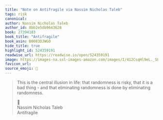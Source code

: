```yaml
---
title: "Note on Antifragile via Nassim Nicholas Taleb"
tags: risk
canonical: 
author: Nassim Nicholas Taleb
author_id: 8bb2e5db9643628
book: 27394183
book_title: "Antifragile"
book_asin: B0083DJWGO
hide_title: true
highlight_id: 524359191
readwise_url: https://readwise.io/open/524359191
image: https://images-na.ssl-images-amazon.com/images/I/412CsqHl9eL._SL200_.jpg
favicon_url: 
source_emoji: 📕
---
```


> This is the central illusion in life: that randomness is risky, that it is a bad thing - and that eliminating randomness is done by eliminating randomness.
> <div class="quoteback-footer"><div class="quoteback-avatar"><span class="mini-emoji"> 📕</span></div><div class="quoteback-metadata"><div class="metadata-inner"><span style="display:none">FROM:</span><div aria-label="Nassim Nicholas Taleb" class="quoteback-author"> Nassim Nicholas Taleb</div><div aria-label="Antifragile" class="quoteback-title"> Antifragile</div></div></div></div>